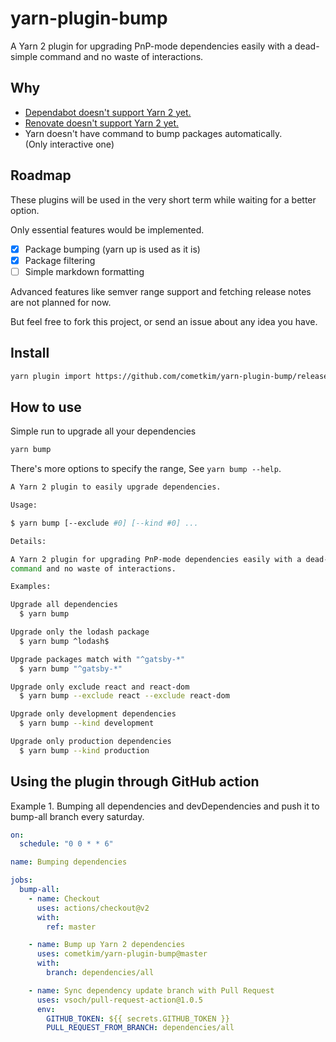 # yarn-plugin-bump

A Yarn 2 plugin for upgrading PnP-mode dependencies easily with a dead-simple command and no waste of interactions.

## Why

- [Dependabot doesn't support Yarn 2 yet.](https://github.com/dependabot/dependabot-core/issues/1297)
- [Renovate doesn't support Yarn 2 yet.](https://github.com/renovatebot/renovate/issues/5230)
- Yarn doesn't have command to bump packages automatically.\
  (Only interactive one)

## Roadmap

These plugins will be used in the very short term while waiting for a better option.

Only essential features would be implemented.

- [x] Package bumping (yarn up is used as it is)
- [x] Package filtering
- [ ] Simple markdown formatting

Advanced features like semver range support and fetching release notes are not planned for now.

But feel free to fork this project, or send an issue about any idea you have.

## Install

```bash
yarn plugin import https://github.com/cometkim/yarn-plugin-bump/releases/download/v0.0.6/plugin-bump.js
```

## How to use

Simple run to upgrade all your dependencies

```bash
yarn bump
```

There's more options to specify the range, See `yarn bump --help`.

```bash
A Yarn 2 plugin to easily upgrade dependencies.

Usage:

$ yarn bump [--exclude #0] [--kind #0] ...

Details:

A Yarn 2 plugin for upgrading PnP-mode dependencies easily with a dead-simple
command and no waste of interactions.

Examples:

Upgrade all dependencies
  $ yarn bump

Upgrade only the lodash package
  $ yarn bump ^lodash$

Upgrade packages match with "^gatsby-*"
  $ yarn bump "^gatsby-*"

Upgrade only exclude react and react-dom
  $ yarn bump --exclude react --exclude react-dom

Upgrade only development dependencies
  $ yarn bump --kind development

Upgrade only production dependencies
  $ yarn bump --kind production
```

## Using the plugin through GitHub action

Example 1. Bumping all dependencies and devDependencies and push it to bump-all branch every saturday.

```yml
on:
  schedule: "0 0 * * 6"

name: Bumping dependencies

jobs:
  bump-all:
    - name: Checkout
      uses: actions/checkout@v2
      with:
        ref: master

    - name: Bump up Yarn 2 dependencies
      uses: cometkim/yarn-plugin-bump@master
      with:
        branch: dependencies/all

    - name: Sync dependency update branch with Pull Request
      uses: vsoch/pull-request-action@1.0.5
      env:
        GITHUB_TOKEN: ${{ secrets.GITHUB_TOKEN }}
        PULL_REQUEST_FROM_BRANCH: dependencies/all
```
